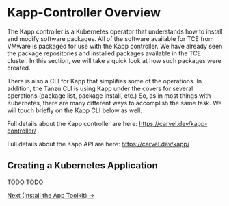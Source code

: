 # Kapp-Controller Overview

The Kapp controller is a Kubernetes operator that understands how to install and modify software packages.
All of the software available for TCE from VMware is packaged for use with the Kapp controller.
We have already seen the package repositories and installed packages available in the TCE cluster.
In this section, we will take a quick look at how such packages were created.

There is also a CLI for Kapp that simplifies some of the operations. In addition, the Tanzu CLI
is using Kapp under the covers for several operations (package list, package install, etc.) So, as
in most things with Kubernetes, there are many different ways to accomplish the same task.
We will touch briefly on the Kapp CLI below as well.

Full details about the Kapp controller are here: https://carvel.dev/kapp-controller/

Full details about the Kapp API are here: https://carvel.dev/kapp/

## Creating a Kubernetes Application


TODO TODO

[Next (Install the App Toolkit) -&gt;](../../03-app-toolkit/README.md)
